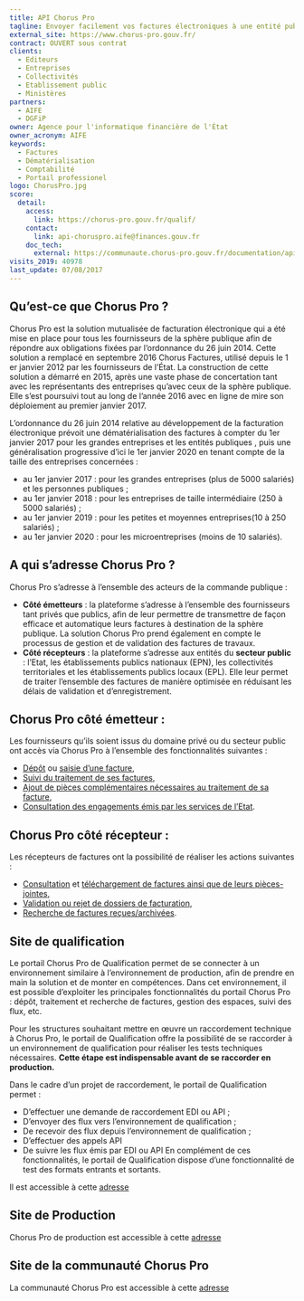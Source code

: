 ```yaml
---
title: API Chorus Pro
tagline: Envoyer facilement vos factures électroniques à une entité publique française
external_site: https://www.chorus-pro.gouv.fr/
contract: OUVERT sous contrat
clients:
  - Editeurs
  - Entreprises
  - Collectivités
  - Etablissement public
  - Ministères
partners:
  - AIFE
  - DGFiP
owner: Agence pour l'informatique financière de l'État
owner_acronym: AIFE
keywords:
  - Factures
  - Dématérialisation
  - Comptabilité
  - Portail professionel
logo: ChorusPro.jpg
score:
  detail:
    access:
      link: https://chorus-pro.gouv.fr/qualif/
    contact:
      link: api-choruspro.aife@finances.gouv.fr
    doc_tech:
      external: https://communaute.chorus-pro.gouv.fr/documentation/api/
visits_2019: 40978
last_update: 07/08/2017
---
```


## Qu’est-ce que Chorus Pro ?

Chorus Pro est la solution mutualisée de facturation électronique qui a été mise en place pour tous les fournisseurs de la sphère publique afin de répondre aux obligations fixées par l’ordonnance du 26 juin 2014. Cette solution a remplacé en septembre 2016 Chorus Factures, utilisé depuis le 1 er janvier 2012 par les fournisseurs de l’État.
La construction de cette solution a démarré en 2015, après une vaste phase de concertation tant avec les représentants des entreprises qu’avec ceux de la sphère publique. Elle s’est poursuivi tout au long de l’année 2016 avec en ligne de mire son déploiement au premier janvier 2017.

L’ordonnance du 26 juin 2014 relative au développement de la facturation électronique prévoit une dématérialisation des factures à compter du 1er janvier 2017 pour les grandes entreprises et les entités publiques , puis une généralisation progressive d’ici le 1er janvier 2020 en tenant compte de la taille des entreprises concernées :

- au 1er janvier 2017 : pour les grandes entreprises (plus de 5000 salariés) et les personnes publiques ;
- au 1er janvier 2018 : pour les entreprises de taille intermédiaire (250 à 5000 salariés) ;
- au 1er janvier 2019 : pour les petites et moyennes entreprises(10 à 250 salariés) ;
- au 1er janvier 2020 : pour les microentreprises (moins de 10 salariés).

## A qui s’adresse Chorus Pro ?

Chorus Pro s’adresse à l’ensemble des acteurs de la commande publique :

- **Côté émetteurs** : la plateforme s’adresse à l’ensemble des fournisseurs tant privés que publics, afin de leur permettre de transmettre de façon efficace et automatique leurs factures à destination de la sphère publique. La solution Chorus Pro prend également en compte le processus de gestion et de validation des factures de travaux.
- **Côté récepteurs** : la plateforme s’adresse aux entités du **secteur public** : l’Etat, les établissements publics nationaux (EPN), les collectivités territoriales et les établissements publics locaux (EPL). Elle leur permet de traiter l’ensemble des factures de manière optimisée en réduisant les délais de validation et d’enregistrement.

## Chorus Pro côté émetteur :

Les fournisseurs qu’ils soient issus du domaine privé ou du secteur public ont accès via Chorus Pro à l’ensemble des fonctionnalités suivantes :

- [Dépôt](https://communaute.chorus-pro.gouv.fr/deposer-flux-facture/) ou [saisie d’une facture](https://communaute.chorus-pro.gouv.fr/soumettre-facture/),
- [Suivi du traitement de ses factures](https://communaute.chorus-pro.gouv.fr/rechercher-facture-par-fournisseur/),
- [Ajout de pièces complémentaires nécessaires au traitement de sa facture](https://communaute.chorus-pro.gouv.fr/completer-facture/),
- [Consultation des engagements émis par les services de l’Etat](https://communaute.chorus-pro.gouv.fr/rechercher-engagement-juridique/).

## Chorus Pro côté récepteur :

Les récepteurs de factures ont la possibilité de réaliser les actions suivantes :

- [Consultation](https://communaute.chorus-pro.gouv.fr/consulter-facture-par-recipiendaire/) et [téléchargement de factures ainsi que de leurs pièces-jointes](https://communaute.chorus-pro.gouv.fr/telecharger-groupe-facture/),
- [Validation ou rejet de dossiers de facturation](https://communaute.chorus-pro.gouv.fr/traiter-facture-recue/),
- [Recherche de factures reçues/archivées](https://communaute.chorus-pro.gouv.fr/rechercher-facture-par-recipiendaire/).

## Site de qualification

Le portail Chorus Pro de Qualification permet de se connecter à un environnement similaire à l’environnement de production, afin de prendre en main la solution et de monter en compétences.
Dans cet environnement, il est possible d’exploiter les principales fonctionnalités du portail Chorus Pro : dépôt, traitement et recherche de factures, gestion des espaces, suivi des flux, etc.

Pour les structures souhaitant mettre en œuvre un raccordement technique à Chorus Pro, le portail de Qualification offre la possibilité de se raccorder à un environnement de qualification pour réaliser les tests techniques nécessaires. **Cette étape est indispensable avant de se raccorder en production.**

Dans le cadre d’un projet de raccordement, le portail de Qualification permet :

- D’effectuer une demande de raccordement EDI ou API ;
- D’envoyer des flux vers l’environnement de qualification ;
- De recevoir des flux depuis l’environnement de qualification ;
- D’effectuer des appels API
- De suivre les flux émis par EDI ou API
  En complément de ces fonctionnalités, le portail de Qualification dispose d’une fonctionnalité de test des formats entrants et sortants.

Il est accessible à cette [adresse](https://chorus-pro.gouv.fr/qualif/)

## Site de Production

Chorus Pro de production est accessible à cette [adresse](https://chorus-pro.gouv.fr/cpp/)

## Site de la communauté Chorus Pro

La communauté Chorus Pro est accessible à cette [adresse](https://communaute-chorus-pro.finances.gouv.fr/)

